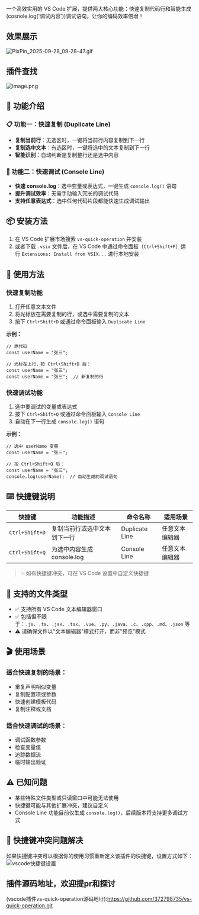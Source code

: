 一个高效实用的 VS Code 扩展，提供两大核心功能：快速复制代码行和智能生成(cosnole.log('调试内容'))调试语句，让你的编码效率倍增！

## 效果展示

![PixPin\_2025-09-28\_09-28-47.gif](https://p0-xtjj-private.juejin.cn/tos-cn-i-73owjymdk6/6e1d31054e6544d1a0c51f61d867a76d~tplv-73owjymdk6-jj-mark-v1:0:0:0:0:5o6Y6YeR5oqA5pyv56S-5Yy6IEAgdGhvdXNhbmRf:q75.awebp?policy=eyJ2bSI6MywidWlkIjoiMjc1MjgzMjg0OTA2NTYyMyJ9\&rk3s=e9ecf3d6\&x-orig-authkey=f32326d3454f2ac7e96d3d06cdbb035152127018\&x-orig-expires=1759109383\&x-orig-sign=GasA31BEJJDvRk5%2FQyYI7yuzaKk%3D)

## 插件查找
![image.png](https://p0-xtjj-private.juejin.cn/tos-cn-i-73owjymdk6/99cd831bedb04a6ba9c059b622b14c65~tplv-73owjymdk6-jj-mark-v1:0:0:0:0:5o6Y6YeR5oqA5pyv56S-5Yy6IEAgdGhvdXNhbmRf:q75.awebp?policy=eyJ2bSI6MywidWlkIjoiMjc1MjgzMjg0OTA2NTYyMyJ9&rk3s=e9ecf3d6&x-orig-authkey=f32326d3454f2ac7e96d3d06cdbb035152127018&x-orig-expires=1759109774&x-orig-sign=kY1mGmhdmeQ5YEtn3AYXdZuyudo%3D)

## 🚀 功能介绍

### 📋 功能一：快速复制 (Duplicate Line)

*   **复制当前行**：无选区时，一键将当前行内容复制到下一行
*   **复制选中文本**：有选区时，一键将选中的文本复制到下一行
*   **智能识别**：自动判断是复制整行还是选中内容

### 🐛 功能二：快速调试 (Console Line)

*   **快速 console.log**：选中变量或表达式，一键生成 `console.log()` 语句
*   **提升调试效率**：无需手动输入冗长的调试代码
*   **支持任意表达式**：选中任何代码片段都能快速生成调试输出

## 📦 安装方法

1.  在 VS Code 扩展市场搜索 `vs-quick-operation` 并安装
2.  或者下载 `.vsix` 文件后，在 VS Code 中通过命令面板（`Ctrl+Shift+P`）运行 `Extensions: Install from VSIX...` 进行本地安装

## 🎯 使用方法

### 快速复制功能

1.  打开任意文本文件
2.  将光标放在需要复制的行，或选中需要复制的文本
3.  按下 `Ctrl+Shift+D` 或通过命令面板输入 `Duplicate Line`

**示例：**

    // 原代码
    const userName = "张三";

    // 光标在上行，按 Ctrl+Shift+D 后：
    const userName = "张三";
    const userName = "张三";  // 新复制的行

### 快速调试功能

1.  选中要调试的变量或表达式
2.  按下 `Ctrl+Shift+Q` 或通过命令面板输入 `Console Line`
3.  自动在下一行生成 `console.log()` 语句

**示例：**

    // 选中 userName 变量
    const userName = "张三";

    // 按 Ctrl+Shift+Q 后：
    const userName = "张三";
    console.log(userName);  // 自动生成的调试语句

## ⌨️ 快捷键说明

| 快捷键            | 功能描述                | 命令名称           | 适用场景    |
| -------------- | ------------------- | -------------- | ------- |
| `Ctrl+Shift+D` | 复制当前行或选中文本到下一行      | Duplicate Line | 任意文本编辑器 |
| `Ctrl+Shift+Q` | 为选中内容生成 console.log | Console Line   | 任意文本编辑器 |

> 💡 如有快捷键冲突，可在 VS Code 设置中自定义快捷键

## 📄 支持的文件类型

*   ✅ 支持所有 VS Code 文本编辑器窗口
*   ✅ 包括但不限于：`.js`、`.ts`、`.jsx`、`.tsx`、`.vue`、`.py`、`.java`、`.c`、`.cpp`、`.md`、`.json` 等
*   ⚠️ 请确保文件以"文本编辑器"模式打开，而非"预览"模式

## 🎬 使用场景

### 适合快速复制的场景：

*   重复声明相似变量
*   复制配置项或参数
*   快速创建模板代码
*   复制注释或文档

### 适合快速调试的场景：

*   调试函数参数
*   检查变量值
*   追踪数据流
*   临时输出验证

## ⚠️ 已知问题

*   某些特殊文件类型或只读窗口中可能无法使用
*   快捷键可能与其他扩展冲突，建议自定义
*   Console Line 功能目前仅生成 `console.log()`，后续版本将支持更多调试方式

## 📝 快捷键冲突问题解决

如果快捷键冲突可以根据你的使用习惯重新定义该插件的快捷键，设置方式如下：
![vscode快捷键设置](https://p0-xtjj-private.juejin.cn/tos-cn-i-73owjymdk6/93d165a94f1143f8951d48a0d4b37cd5~tplv-73owjymdk6-jj-mark-v1:0:0:0:0:5o6Y6YeR5oqA5pyv56S-5Yy6IEAgdGhvdXNhbmRf:q75.awebp?policy=eyJ2bSI6MywidWlkIjoiMjc1MjgzMjg0OTA2NTYyMyJ9\&rk3s=e9ecf3d6\&x-orig-authkey=f32326d3454f2ac7e96d3d06cdbb035152127018\&x-orig-expires=1759109579\&x-orig-sign=OV8gFC98R%2BghYBX61UOEodo7pN0%3D)

## 插件源码地址，欢迎提pr和探讨
(vscode插件vs-quick-operation源码地址):https://github.com/372798735/vs-quick-operation.git
